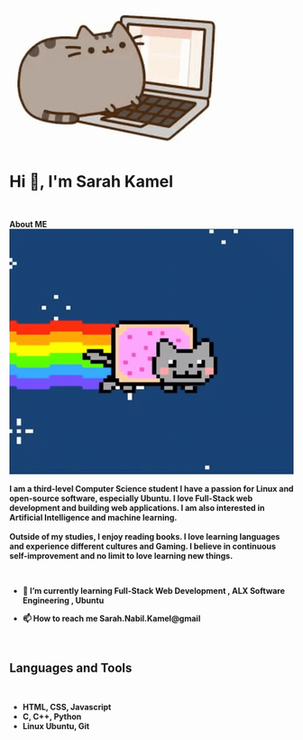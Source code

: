 <a target="_blank" rel="noopener noreferrer" href="https://github.com/SarahNabilKamel/SarahNabilKamel/blob/main/cat.gif" data-target="animated-image.originalLink"><img src="https://github.com/SarahNabilKamel/SarahNabilKamel/blob/main/cat.gif" alt="Chrome Dino" style="max-width: 100%; display: inline-block;" data-target="animated-image.originalImage"></a>
 
 

<h1 align="left">Hi 👋, I'm Sarah Kamel</h1>
<img scr="https://github.com/SarahNabilKamel/SarahNabilKamel/blob/main/Line.gif" >

<b>About ME <b>
<img src="https://github.com/SarahNabilKamel/SarahNabilKamel/blob/main/cat%202.gif">
<p>I am a third-level Computer Science student I have a passion for Linux and open-source software, especially Ubuntu. I love Full-Stack web development and building web applications. I am also interested in Artificial Intelligence and machine learning.
<br><br>
Outside of my studies, I enjoy reading books. I love learning languages and experience different cultures and Gaming. I believe in continuous self-improvement and no limit to love learning new things.</p>

<img scr="https://github.com/SarahNabilKamel/SarahNabilKamel/blob/main/Line.gif">

- 🌱 I’m currently learning **Full-Stack Web Development , ALX Software Engineering , Ubuntu**

- 📫 How to reach me **Sarah.Nabil.Kamel@gmail**
  
<img scr="https://github.com/SarahNabilKamel/SarahNabilKamel/blob/main/Line.gif">

<h2>Languages and Tools</h2>
<img scr="https://github.com/SarahNabilKamel/SarahNabilKamel/blob/main/sylvester.gif">

<ul>
  <li>HTML, CSS, Javascript</li>
  <li>C, C++, Python</li>
  <li>Linux Ubuntu, Git</li>
</ul>





